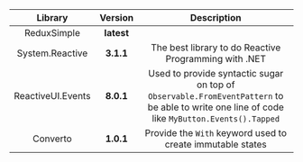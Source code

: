 ﻿Library|Version|Description
:---:|:--:|:---:
ReduxSimple|**latest**|
System.Reactive|**3.1.1**|The best library to do Reactive Programming with .NET
ReactiveUI.Events|**8.0.1**|Used to provide syntactic sugar on top of `Observable.FromEventPattern` to be able to write one line of code like `MyButton.Events().Tapped`
Converto|**1.0.1**|Provide the `With` keyword used to create immutable states